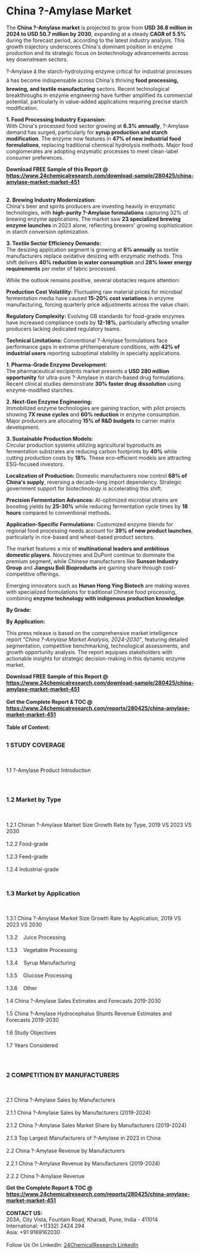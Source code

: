 <h1>China ?-Amylase Market</h1><p>The <strong>China ?-Amylase market</strong> is projected to grow from <strong>USD 36.8 million in 2024 to USD 50.7 million by 2030</strong>, expanding at a steady <strong>CAGR of 5.5%</strong> during the forecast period, according to the latest industry analysis. This growth trajectory underscores China's dominant position in enzyme production and its strategic focus on biotechnology advancements across key downstream sectors.</p><p>?-Amylase â the starch-hydrolyzing enzyme critical for industrial processes â has become indispensable across China's thriving <strong>food processing, brewing, and textile manufacturing</strong> sectors. Recent technological breakthroughs in enzyme engineering have further amplified its commercial potential, particularly in value-added applications requiring precise starch modification.</p><p><strong>1. Food Processing Industry Expansion:</strong><br>
With China's processed food sector growing at <strong>6.3% annually</strong>, ?-Amylase demand has surged, particularly for <strong>syrup production and starch modification</strong>. The enzyme now features in <strong>47% of new industrial food formulations</strong>, replacing traditional chemical hydrolysis methods. Major food conglomerates are adopting enzymatic processes to meet clean-label consumer preferences.</p><div><b>Download FREE Sample of this Report @ 
            <a href="https://www.24chemicalresearch.com/download-sample/280425/china-amylase-market-market-451">
            https://www.24chemicalresearch.com/download-sample/280425/china-amylase-market-market-451</a></b></div><br><p><strong>2. Brewing Industry Modernization:</strong><br>
China's beer and spirits producers are investing heavily in enzymatic technologies, with <strong>high-purity ?-Amylase formulations</strong> capturing 32% of brewing enzyme applications. The market saw <strong>23 specialized brewing enzyme launches</strong> in 2023 alone, reflecting brewers' growing sophistication in starch conversion optimization.</p><p><strong>3. Textile Sector Efficiency Demands:</strong><br>
The desizing application segment is growing at <strong>6% annually</strong> as textile manufacturers replace oxidative desizing with enzymatic methods. This shift delivers <strong>40% reduction in water consumption</strong> and <strong>28% lower energy requirements</strong> per meter of fabric processed.</p><p>While the outlook remains positive, several obstacles require attention:</p><p><strong>Production Cost Volatility:</strong> Fluctuating raw material prices for microbial fermentation media have caused <strong>15-20% cost variations</strong> in enzyme manufacturing, forcing quarterly price adjustments across the value chain.</p><p><strong>Regulatory Complexity:</strong> Evolving GB standards for food-grade enzymes have increased compliance costs by <strong>12-18%</strong>, particularly affecting smaller producers lacking dedicated regulatory teams.</p><p><strong>Technical Limitations:</strong> Conventional ?-Amylase formulations face performance gaps in extreme pH/temperature conditions, with <strong>42% of industrial users</strong> reporting suboptimal stability in specialty applications.</p><p><strong>1. Pharma-Grade Enzyme Development:</strong><br>
The pharmaceutical excipients market presents a <strong>USD 280 million opportunity</strong> for ultra-pure ?-Amylase in starch-based drug formulations. Recent clinical studies demonstrate <strong>30% faster drug dissolution</strong> using enzyme-modified starches.</p><p><strong>2. Next-Gen Enzyme Engineering:</strong><br>
Immobilized enzyme technologies are gaining traction, with pilot projects showing <strong>7X reuse cycles</strong> and <strong>60% reduction</strong> in enzyme consumption. Major producers are allocating <strong>15% of R&amp;D budgets</strong> to carrier matrix development.</p><p><strong>3. Sustainable Production Models:</strong><br>
Circular production systems utilizing agricultural byproducts as fermentation substrates are reducing carbon footprints by <strong>40%</strong> while cutting production costs by <strong>18%</strong>. These eco-efficient models are attracting ESG-focused investors.</p><p><strong>Localization of Production:</strong> Domestic manufacturers now control <strong>68% of China's supply</strong>, reversing a decade-long import dependency. Strategic government support for biotechnology is accelerating this shift.</p><p><strong>Precision Fermentation Advances:</strong> AI-optimized microbial strains are boosting yields by <strong>25-30%</strong> while reducing fermentation cycle times by <strong>18 hours</strong> compared to conventional methods.</p><p><strong>Application-Specific Formulations:</strong> Customized enzyme blends for regional food processing needs account for <strong>39% of new product launches</strong>, particularly in rice-based and wheat-based product sectors.</p><p>The market features a mix of <strong>multinational leaders and ambitious domestic players</strong>. Novozymes and DuPont continue to dominate the premium segment, while Chinese manufacturers like <strong>Sunson Industry Group</strong> and <strong>Jiangsu Boli Bioproducts</strong> are gaining share through cost-competitive offerings.</p><p>Emerging innovators such as <strong>Hunan Hong Ying Biotech</strong> are making waves with specialized formulations for traditional Chinese food processing, combining <strong>enzyme technology with indigenous production knowledge</strong>.</p><p><strong>By Grade:</strong></p><p><strong>By Application:</strong></p><p>This press release is based on the comprehensive market intelligence report <em>"China ?-Amylase Market Analysis, 2024-2030"</em>, featuring detailed segmentation, competitive benchmarking, technological assessments, and growth opportunity analysis. The report equipses stakeholders with actionable insights for strategic decision-making in this dynamic enzyme market.</p><div><b>Download FREE Sample of this Report @ 
            <a href="https://www.24chemicalresearch.com/download-sample/280425/china-amylase-market-market-451">
            https://www.24chemicalresearch.com/download-sample/280425/china-amylase-market-market-451</a></b></div><br><div><b>Get the Complete Report & TOC @ 
            <a href="https://www.24chemicalresearch.com/reports/280425/china-amylase-market-market-451">
            https://www.24chemicalresearch.com/reports/280425/china-amylase-market-market-451</a></b></div><br>
            <b>Table of Content:</b><p><h2><span style="font-size:16px"><strong>1 STUDY COVERAGE</strong></span></h2><br />
<p>1.1 ?-Amylase Product Introduction</p><br />
<h2><span style="font-size:16px"><strong>1.2 Market by Type</strong></span></h2><br />
<p>1.2.1 Chinan ?-Amylase Market Size Growth Rate by Type, 2019 VS 2023 VS 2030<br /><br />
1.2.2 Food-grade&nbsp;&nbsp; &nbsp;<br /><br />
1.2.3 Feed-grade<br /><br />
1.2.4 Industrial-grade<br /><br />
<h2><span style="font-size:16px"><strong>1.3 Market by Application</strong></span></h2><br />
<p>1.3.1 China ?-Amylase Market Size Growth Rate by Application, 2019 VS 2023 VS 2030<br /><br />
1.3.2&nbsp;&nbsp; &nbsp;Juice Processing<br /><br />
1.3.3&nbsp;&nbsp; &nbsp;Vegetable Processing<br /><br />
1.3.4&nbsp;&nbsp; &nbsp;Syrup Manufacturing<br /><br />
1.3.5&nbsp;&nbsp; &nbsp;Glucose Processing<br /><br />
1.3.6&nbsp;&nbsp; &nbsp;Other<br /><br />
1.4 China ?-Amylase Sales Estimates and Forecasts 2019-2030<br /><br />
1.5 China ?-Amylase Hydrocephalus Shunts Revenue Estimates and Forecasts 2019-2030<br /><br />
1.6 Study Objectives<br /><br />
1.7 Years Considered</p><br />
<h2><span style="font-size:16px"><strong>2 COMPETITION BY MANUFACTURERS</strong></span></h2><br />
<p>2.1 China ?-Amylase Sales by Manufacturers<br /><br />
2.1.1 China ?-Amylase Sales by Manufacturers (2019-2024)<br /><br />
2.1.2 China ?-Amylase Sales Market Share by Manufacturers (2019-2024)<br /><br />
2.1.3 Top Largest Manufacturers of ?-Amylase in 2023 in China<br /><br />
2.2 China ?-Amylase Revenue by Manufacturers<br /><br />
2.2.1 China ?-Amylase Revenue by Manufacturers (2019-2024)<br /><br />
2.2.2 China ?-Amylase Revenue </p><div><b>Get the Complete Report & TOC @ 
            <a href="https://www.24chemicalresearch.com/reports/280425/china-amylase-market-market-451">
            https://www.24chemicalresearch.com/reports/280425/china-amylase-market-market-451</a></b></div><br><b>CONTACT US:</b><br>
            203A, City Vista, Fountain Road, Kharadi, Pune, India - 411014<br>
            International: +1(332) 2424 294<br>
            Asia: +91 9169162030 <br><br>
            Follow Us On LinkedIn: <a href="https://www.linkedin.com/company/24chemicalresearch/">24ChemicalResearch LinkedIn</a>